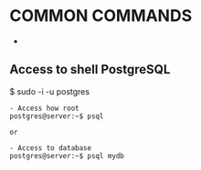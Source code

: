 # COMMON COMMANDS

-

## Access to shell PostgreSQL

  $ sudo -i -u postgres

    - Access how root
    postgres@server:~$ psql

    or 

    - Access to database
    postgres@server:~$ psql mydb
